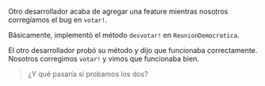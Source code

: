Otro desarrollador acaba de agregar una feature mientras nosotros corregíamos el bug en `votar!`.

Básicamente, implementó el método `desvotar!` en `ReunionDemocratica`.

El otro desarrollador probó su método y dijo que funcionaba correctamente. Nosotros corregimos `votar!` y vimos que funcionaba bien.

> ¿Y qué pasaría si probamos los dos?

